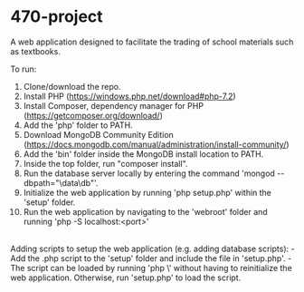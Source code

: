 # 470-project

A web application designed to facilitate the trading of school materials such as textbooks.

To  run:
1. Clone/download the repo.
2. Install PHP (https://windows.php.net/download#php-7.2)
3. Install Composer, dependency manager for PHP (https://getcomposer.org/download/)
4. Add the 'php' folder to PATH.
5. Download MongoDB Community Edition (https://docs.mongodb.com/manual/administration/install-community/)
6. Add the 'bin' folder inside the MongoDB install location to PATH.
7. Inside the top folder, run "composer install".
8. Run the database server locally by entering the command 'mongod --dbpath="\data\db"'.
9. Initialize the web application by running 'php setup.php' within the 'setup' folder.
10. Run the web application by navigating to the 'webroot' folder and running 'php -S localhost:\<port\>'

<br>
Adding scripts to setup the web application (e.g. adding database scripts):
- Add the .php script to the 'setup' folder and include the file in 'setup.php'.
- The script can be loaded by running 'php \<scriptname\>' without having to reinitialize the web application. Otherwise, run 'setup.php' to load the script.

